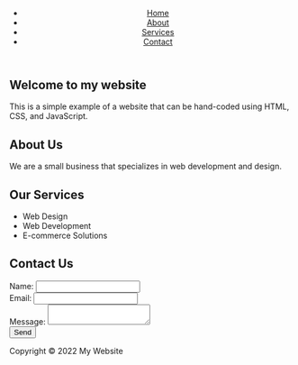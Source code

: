 <!DOCTYPE html>
<html>
<head>
  <title>My Website</title>
  <link rel="stylesheet" type="text/css" href="styles.css">
</head>
<body>
  <header>
    <nav>
      <ul>
        <li><a href="#home">Home</a></li>
        <li><a href="#about">About</a></li>
        <li><a href="#services">Services</a></li>
        <li><a href="#contact">Contact</a></li>
      </ul>
    </nav>
  </header>
  <section id="home">
    <h1>Welcome to my website</h1>
    <p>This is a simple example of a website that can be hand-coded using HTML, CSS, and JavaScript.</p>
  </section>
  <section id="about">
    <h2>About Us</h2>
    <p>We are a small business that specializes in web development and design.</p>
  </section>
  <section id="services">
    <h2>Our Services</h2>
    <ul>
      <li>Web Design</li>
      <li>Web Development</li>
      <li>E-commerce Solutions</li>
    </ul>
  </section>
  <section id="contact">
    <h2>Contact Us</h2>
    <form>
      <label for="name">Name:</label>
      <input type="text" id="name" name="name"><br>
      <label for="email">Email:</label>
      <input type="email" id="email" name="email"><br>
      <label for="message">Message:</label>
      <textarea id="message" name="message"></textarea><br>
      <input type="submit" value="Send">
    </form>
  </section>
  <footer>
    <p>Copyright © 2022 My Website</p>
  </footer>
  <script src="script.js"></script>
</body>
</html>
